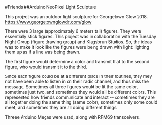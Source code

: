 #Friends
##Arduino NeoPixel Light Sculpture

This project was an outdoor light sculpture for Georgetown Glow 2018. https://www.georgetownglowdc.com/glow

There were 3 large (approximately 6 meters tall) figures. They were essentially stick figures. This project was in collaboration with the Tuesday Night Group (figure drawing group) and Klagsbrun Studios. 
So, the ideas was to make it look like the figures were being drawn with light: lighting them up as if a line was being drawn. 

The first figure would determine a color and transmit that to the second figure, who would transmit it to the third. 

Since each figure could be at a different place in their routines, they mey not have been able to listen in on their radio channel, and thus miss the message. 
Sometimes all three figures would be lit the same color, sometimes just two, and sometimes they would all be different colors. 
This represented how friends communicate and interact -- sometimes they are all together doing the same thing (same color), sometimes only some could meet, and sometimes they are all doing different things. 

Threee Arduino Megas were used, along with RFM69 transceivers. 





